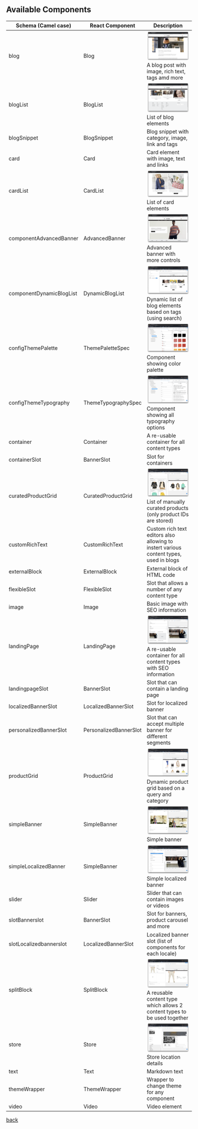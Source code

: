## Available Components

| Schema (Camel case)          | React Component                | Description                                                               |
| ---------------------------- | ------------------------------ | ------------------------------------------------------------------------- |
| blog                         | Blog                           | ![Blog](media/component-blog.png) A blog post with image, rich text, tags amd more                          |
| blogList                     | BlogList                       | ![Blog List](media/component-blogList.png) List of blog elements                                                     |
| blogSnippet                  | BlogSnippet                    | Blog snippet with category, image, link and tags                          |
| card                         | Card                           | Card element with image, text and links                                   |
| cardList                     | CardList                       | ![Card List](media/component-cardList.png) List of card elements                                                     |
| componentAdvancedBanner      | AdvancedBanner                 | ![Card List](media/component-advancedBanner.png) Advanced banner with more controls                                        |
| componentDynamicBlogList     | DynamicBlogList                | ![Dynamic Blog List](media/component-dynamicBlogList.png) Dynamic list of blog elements based on tags (using search)                |
| configThemePalette           | ThemePaletteSpec               | ![Theme Palette](media/component-themePalette.png) Component showing color palette                                           |
| configThemeTypography        | ThemeTypographySpec            | ![Theme Typography](media/component-themeTypography.png) Component showing all typography options                                  |
| container                    | Container                      | A re-usable container for all content types                               |
| containerSlot                | BannerSlot                     | Slot for containers                                                       |
| curatedProductGrid           | CuratedProductGrid             | ![Curated Product Grid](media/component-curatedProductGrid.png) List of manually curated products (only product IDs are stored)           |
| customRichText               | CustomRichText                 | Custom rich text editors also allowing to instert various content types, used in blogs   |
| externalBlock                | ExternalBlock                  | External block of HTML code                                               |
| flexibleSlot                 | FlexibleSlot                   | Slot that allows a number of any content type                             |
| image                        | Image                          | Basic image with SEO information                                          |
| landingPage                  | LandingPage                    | ![Landing Page](media/component-landingPage.png) A re-usable container for all content types with SEO information          |
| landingpageSlot              | BannerSlot                     | Slot that can contain a landing page                                      |
| localizedBannerSlot          | LocalizedBannerSlot            | Slot for localized banner                                                 |
| personalizedBannerSlot       | PersonalizedBannerSlot         | Slot that can accept multiple banner for different segments               |
| productGrid                  | ProductGrid                    | ![Dynamic Product Grid](media/component-dynamicProductGrid.png) Dynamic product grid based on a query and category                        |
| simpleBanner                 | SimpleBanner                   | ![Simple Banner](media/component-simpleBanner.png) Simple banner                                                             |
| simpleLocalizedBanner        | SimpleBanner                   | ![Simple Localized Banner](media/component-simpleLocalizedBanner.png) Simple localized banner                                                   |
| slider                       | Slider                         | Slider that can contain images or videos                         |
| slotBannerslot               | BannerSlot                     | Slot for banners, product carousel and more                               |
| slotLocalizedbannerslot      | LocalizedBannerSlot            | Localized banner slot (list of components for each locale)                |
| splitBlock                   | SplitBlock                     | ![Split Block](media/component-splitBlock.png) A reusable content type which allows 2 content types to be used together  |
| store                        | Store                          | ![Store](media/component-store.png) Store location details                                                    |
| text                         | Text                           | Markdown text                                                             |
| themeWrapper                 | ThemeWrapper                   | Wrapper to change theme for any component                                 |
| video                        | Video                          | Video element                                                             |

[back](../README.md)